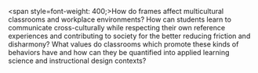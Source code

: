 <span style=font-weight: 400;>How do frames affect multicultural classrooms and workplace environments? How can students learn to communicate cross-culturally while respecting their own reference experiences and contributing to society for the better reducing friction and disharmony? What values do classrooms which promote these kinds of behaviors have and how can they be quantified into applied learning science and instructional design contexts?</span>